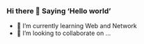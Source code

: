 ### Hi there 👋 Saying ‘Hello world’

- 🌱 I’m currently learning Web and Network
- 👯 I’m looking to collaborate on ...


